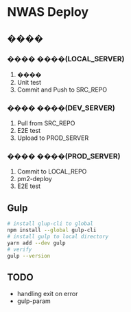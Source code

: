 # NWAS Deploy

## ����

### ���� ����(LOCAL_SERVER)

1. ����
2. Unit test
3. Commit and Push to SRC_REPO

### ���� ����(DEV_SERVER)

1. Pull from SRC_REPO
2. E2E test
3. Upload to PROD_SERVER

### ���� ����(PROD_SERVER)

1. Commit to LOCAL_REPO
2. pm2-deploy
3. E2E test

## Gulp

```sh
# install glup-cli to global
npm install --global gulp-cli
# install gulp to local directory
yarn add --dev gulp
# verify
gulp --version
```

## TODO

- handling exit on error
- gulp-param
